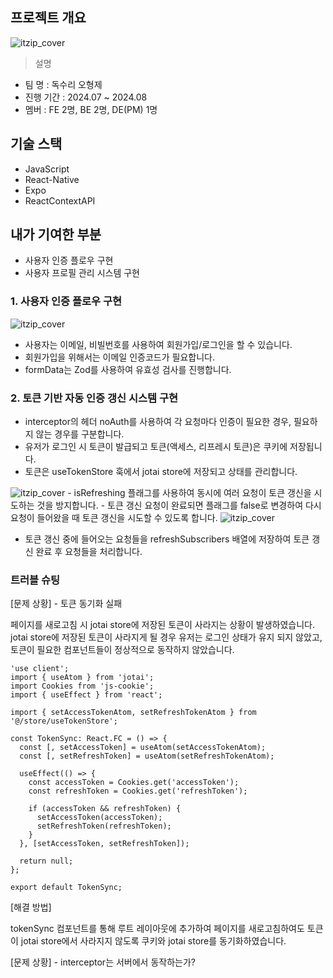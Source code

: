 ## 프로젝트 개요

<img src="https://portfolio-moko-s3-bucket.s3.us-east-1.amazonaws.com/%E1%84%8B%E1%85%B5%E1%86%BA%E1%84%8C%E1%85%B5%E1%86%B8_%E1%84%85%E1%85%A9%E1%84%80%E1%85%A9.png" alt="itzip_cover" />

> 설명

- 팀 명 : 독수리 오형제
- 진행 기간 : 2024.07 ~ 2024.08
- 멤버 : FE 2명, BE 2명, DE(PM) 1명

## 기술 스택

- JavaScript
- React-Native
- Expo
- ReactContextAPI

## 내가 기여한 부분

- 사용자 인증 플로우 구현
- 사용자 프로필 관리 시스템 구현

### 1. 사용자 인증 플로우 구현

<img src="https://portfolio-moko-s3-bucket.s3.us-east-1.amazonaws.com/itzip.gif" alt="itzip_cover" />

- 사용자는 이메일, 비빌번호를 사용하여 회원가입/로그인을 할 수 있습니다.
- 회원가입을 위해서는 이메일 인증코드가 필요합니다.
- formData는 Zod를 사용하여 유효성 검사를 진행합니다.

### 2. 토큰 기반 자동 인증 갱신 시스템 구현

- interceptor의 헤더 noAuth를 사용하여 각 요청마다 인증이 필요한 경우, 필요하지 않는 경우를 구분합니다.
- 유저가 로그인 시 토큰이 발급되고 토큰(액세스, 리프레시 토큰)은 쿠키에 저장됩니다.
- 토큰은 useTokenStore 훅에서 jotai store에 저장되고 상태를 관리합니다.

<img src="https://portfolio-moko-s3-bucket.s3.us-east-1.amazonaws.com/projects_image1.png" alt="itzip_cover" />
- isRefreshing 플래그를 사용하여 동시에 여러 요청이 토큰 갱신을 시도하는 것을 방지합니다.
- 토큰 갱신 요청이 완료되면 플래그를 false로 변경하여 다시 요청이 들어왔을 때 토큰 갱신을 시도할 수 있도록 합니다.

<img src="https://portfolio-moko-s3-bucket.s3.us-east-1.amazonaws.com/projects_image2.png" alt="itzip_cover" />

- 토큰 갱신 중에 들어오는 요청들을 refreshSubscribers 배열에 저장하여 토큰 갱신 완료 후 요청들을 처리합니다.

### 트러블 슈팅

[문제 상황] - 토큰 동기화 실패

페이지를 새로고침 시 jotai store에 저장된 토큰이 사라지는 상황이 발생하였습니다.
jotai store에 저장된 토큰이 사라지게 될 경우 유저는 로그인 상태가 유지 되지 않았고, 토큰이 필요한 컴포넌트들이 정상적으로 동작하지 않았습니다.

```tsx
'use client';
import { useAtom } from 'jotai';
import Cookies from 'js-cookie';
import { useEffect } from 'react';

import { setAccessTokenAtom, setRefreshTokenAtom } from '@/store/useTokenStore';

const TokenSync: React.FC = () => {
  const [, setAccessToken] = useAtom(setAccessTokenAtom);
  const [, setRefreshToken] = useAtom(setRefreshTokenAtom);

  useEffect(() => {
    const accessToken = Cookies.get('accessToken');
    const refreshToken = Cookies.get('refreshToken');

    if (accessToken && refreshToken) {
      setAccessToken(accessToken);
      setRefreshToken(refreshToken);
    }
  }, [setAccessToken, setRefreshToken]);

  return null;
};

export default TokenSync;
```

[해결 방법]

tokenSync 컴포넌트를 통해 루트 레이아웃에 추가하여 페이지를 새로고침하여도 토큰이 jotai store에서 사라지지 않도록 쿠키와 jotai store를 동기화하였습니다.

[문제 상황] - interceptor는 서버에서 동작하는가?
